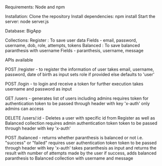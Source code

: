 Requirements:
  Node and npm

Installation:
  Clone the repository
  Install dependencies: npm install
  Start the server: node server.js

Database:
  BigApp  

Collections:
    Register : To save user data
              Fields - email, password, username, dob, role, attempts, tokens
    Balanced : To save balanced paranthesis with username
              Fields - paranthesis, username, message

APIs available

  POST /register - to register the information of user
                takes email, username, password, date of birth as input
                sets role if provided else defaults to 'user'

  POST /login - to login and receive a token for further execution
                takes username and password as input

  GET /users - generates list of users including admins
                requires token for authentication
                token to be passed through header with key 'x-auth'
                only admins can access


  DELETE /users/:id - Deletes a user with specific id from Register as well as Balanced collection
                      requires admin authentication token
                      token to be passed through header with key 'x-auth'

  POST /balanced - returns whether paranthesis is balanced or not i.e. "success" or "failed"
                    requires user authentication token
                    token to be passed through header with key 'x-auth'
                    takes paranthesis as input and returns the result with number of attempts made by the user
                    if success, adds balanced paranthesis to Balanced collection with username and message
